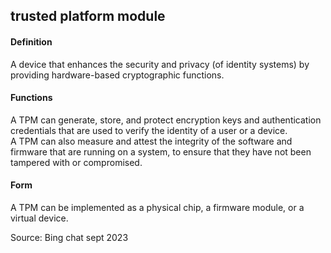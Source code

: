 ## trusted platform module

<h4>Definition</h4><p> A device that enhances the security and privacy (of identity systems) by providing hardware-based cryptographic functions. </p><h4>Functions</h4><p> A TPM can generate, store, and protect encryption keys and authentication credentials that are used to verify the identity of a user or a device.<br> A TPM can also measure and attest the integrity of the software and firmware that are running on a system, to ensure that they have not been tampered with or compromised. </p><h4>Form</h4><p> A TPM can be implemented as a physical chip, a firmware module, or a virtual device.</p><p>Source: Bing chat sept 2023</p>

